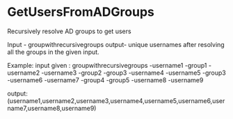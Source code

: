 # GetUsersFromADGroups
 Recursively resolve AD groups to get users

Input - groupwithrecursivegroups
output- unique usernames after resolving all the groups in the given input.


Example:
input given :
groupwithrecursivegroups 
 -username1
 -group1
    -username2
    -username3
    -group2
 -group3
    -username4
    -username5
    -group3
      -username6
      -username7
      -group4
         -group5
           -username8
      -username9
         
 output:
 (username1,username2,username3,username4,username5,username6,username7,username8,username9)

